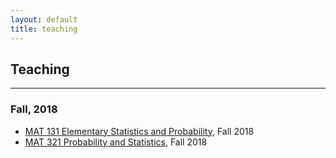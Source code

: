 ```yaml
--- 
layout: default
title: teaching
---
```


## Teaching

---

### Fall, 2018
- [MAT 131 Elementary Statistics and Probability](teaching/mat131), Fall 2018
- [MAT 321 Probability and Statistics](teaching/mat321), Fall 2018
